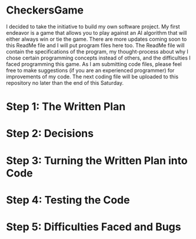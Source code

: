 # CheckersGame
I decided to take the initiative to build my own software project. My first endeavor is a game that allows you to play against an AI algorithm that will either always win or tie the game. There are more updates coming soon to this ReadMe file and I will put program files here too. The ReadMe file will contain the specifications of the program, my thought-process about why I chose certain programming concepts instead of others, and the difficulties I faced programming this game. As I am submitting code files, please feel free to make suggestions (if you are an experienced programmer) for improvements of my code. The next coding file will be uploaded to this repository no later than the end of this Saturday.
# Step 1: The Written Plan
# Step 2: Decisions 
# Step 3: Turning the Written Plan into Code
# Step 4: Testing the Code
# Step 5: Difficulties Faced and Bugs


